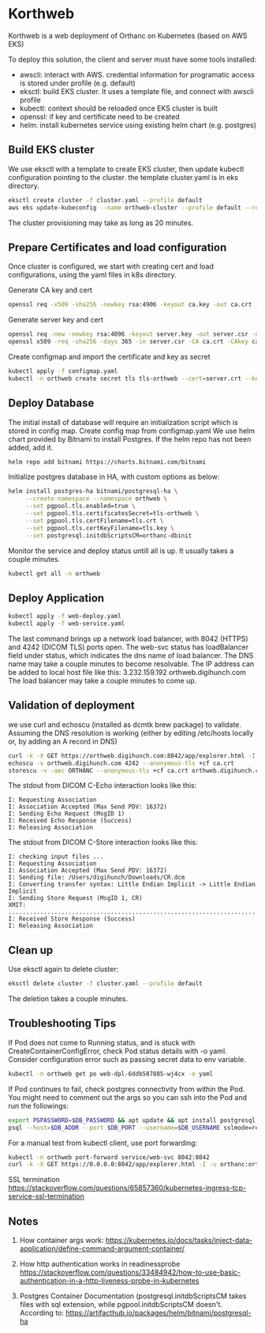 # Korthweb
Korthweb is a web deployment of Orthanc on Kubernetes (based on AWS EKS)

To deploy this solution, the client and server must have some tools installed:
* awscli: interact with AWS. credential information for programatic access is stored under profile (e.g. default)
* eksctl: build EKS cluster. It uses a template file, and connect with awscli profile
* kubectl: context should be reloaded once EKS cluster is built
* openssl: if key and certificate need to be created
* helm: install kubernetes service using existing helm chart (e.g. postgres)

## Build EKS cluster
We use eksctl with a template to create EKS cluster, then update kubectl configuration pointing to the cluster. the template cluster.yaml is in eks directory.
```sh
eksctl create cluster -f cluster.yaml --profile default
aws eks update-kubeconfig --name orthweb-cluster --profile default --region us-east-1 
```
The cluster provisioning may take as long as 20 minutes. 


## Prepare Certificates and load configuration
Once cluster is configured, we start with creating cert and load configurations, using the yaml files in k8s directory.

Generate CA key and cert
```sh
openssl req -x509 -sha256 -newkey rsa:4906 -keyout ca.key -out ca.crt -days 356 -nodes -subj '/CN=Test Cert Authority'
```
Generate server key and cert
```sh
openssl req -new -newkey rsa:4096 -keyout server.key -out server.csr -nodes -subj '/CN=orthweb.digihunch.com'
openssl x509 -req -sha256 -days 365 -in server.csr -CA ca.crt -CAkey ca.key -set_serial 01 -out server.crt
```
Create configmap and import the certificate and key as secret
```sh
kubectl apply -f configmap.yaml
kubectl -n orthweb create secret tls tls-orthweb --cert=server.crt --key=server.key
```

## Deploy Database
The initial install of database will require an initialization script which is stored in config map. Create config map from configmap.yaml
We use helm chart provided by Bitnami to install Postgres. If the helm repo has not been added, add it.
```sh
helm repo add bitnami https://charts.bitnami.com/bitnami
```
Initialize postgres database in HA, with custom options as below:
```sh
helm install postgres-ha bitnami/postgresql-ha \
     --create-namespace --namespace orthweb \
     --set pgpool.tls.enabled=true \
     --set pgpool.tls.certificatesSecret=tls-orthweb \
     --set pgpool.tls.certFilename=tls.crt \
     --set pgpool.tls.certKeyFilename=tls.key \
     --set postgresql.initdbScriptsCM=orthanc-dbinit
```
Monitor the service and deploy status untill all is up. It usually takes a couple minutes.
```sh
kubectl get all -n orthweb
```

## Deploy Application
```sh
kubectl apply -f web-deploy.yaml
kubectl apply -f web-service.yaml
```
The last command brings up a network load balancer, with 8042 (HTTPS) and 4242 (DICOM TLS) ports open. The web-svc status has loadBalancer field under status, which indicates the dns name of load balancer. The DNS name may take a couple minutes to become resolvable. The IP address can be added to local host file like this:
3.232.159.192 orthweb.digihunch.com 
The load balancer may take a couple minutes to come up.

## Validation of deployment
we use curl and echoscu (installed as dcmtk brew package) to validate. Assuming the DNS resolution is working (either by editing /etc/hosts locally or, by adding an A record in DNS)
```sh
curl -k -X GET https://orthweb.digihunch.com:8042/app/explorer.html -I -u orthanc:orthanc
echoscu -v orthweb.digihunch.com 4242 --anonymous-tls +cf ca.crt
storescu -v -aec ORTHANC --anonymous-tls +cf ca.crt orthweb.digihunch.com 4242 ~/Downloads/CR.dcm
```
The stdout from DICOM C-Echo interaction looks like this:
```
I: Requesting Association
I: Association Accepted (Max Send PDV: 16372)
I: Sending Echo Request (MsgID 1)
I: Received Echo Response (Success)
I: Releasing Association
```
The stdout from DICOM C-Store interaction looks like this:
```
I: checking input files ...
I: Requesting Association
I: Association Accepted (Max Send PDV: 16372)
I: Sending file: /Users/digihunch/Downloads/CR.dcm
I: Converting transfer syntax: Little Endian Implicit -> Little Endian Implicit
I: Sending Store Request (MsgID 1, CR)
XMIT: ....................................................................................................................................................................................................................................................................................................................................................................................
I: Received Store Response (Success)
I: Releasing Association
``` 

## Clean up
Use eksctl again to delete cluster:
```sh
eksctl delete cluster -f cluster.yaml --profile default
```
The deletion takes a couple minutes.

## Troubleshooting Tips
If Pod does not come to Running status, and is stuck with CreateContainerConfigError, check Pod status details with -o yaml. Consider configuration error such as passing secret data to env variable. 
```sh
kubectl -n orthweb get po web-dpl-6ddb587885-wj4cx -o yaml
```
If Pod continues to fail, check postgres connectivity from within the Pod. You might need to comment out the args so you can ssh into the Pod and run the followings:
```sh
export PGPASSWORD=$DB_PASSWORD && apt update && apt install postgresql postgresql-contrib
psql --host=$DB_ADDR --port $DB_PORT --username=$DB_USERNAME sslmode=require
```
For a manual test from kubectl client, use port forwarding: 
```sh
kubectl -n orthweb port-forward service/web-svc 8042:8042
curl -k -X GET https://0.0.0.0:8042/app/explorer.html -I -u orthanc:orthanc
```

SSL termination
https://stackoverflow.com/questions/65857360/kubernetes-ingress-tcp-service-ssl-termination

## Notes
1. How container args work:
https://kubernetes.io/docs/tasks/inject-data-application/define-command-argument-container/

2. How http authentication works in readinessprobe
https://stackoverflow.com/questions/33484942/how-to-use-basic-authentication-in-a-http-liveness-probe-in-kubernetes

3. Postgres Container Documentation (postgresql.initdbScriptsCM takes files with sql extension, while pgpool.initdbScriptsCM doesn't. According to: https://artifacthub.io/packages/helm/bitnami/postgresql-ha
